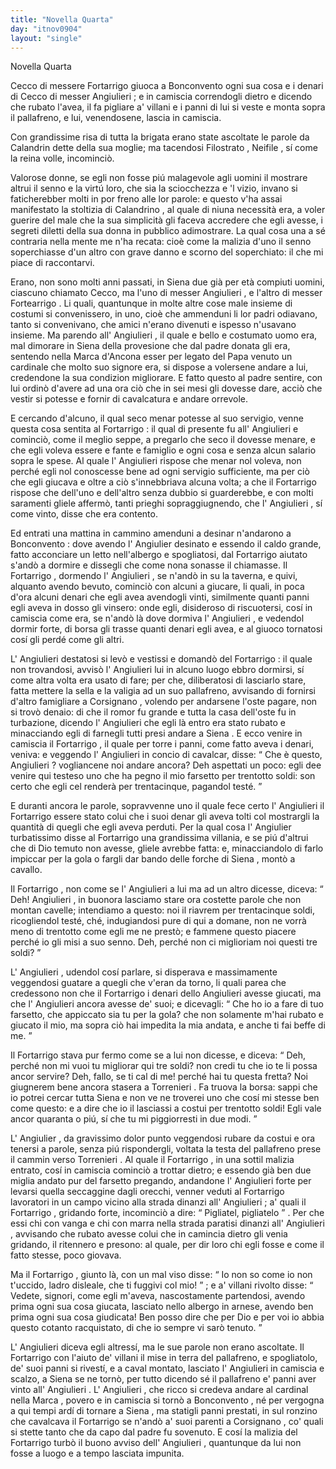 ```yaml
---
title: "Novella Quarta"
day: "itnov0904"
layout: "single"
---
```

<html>
 <head>
 </head>
 <body>
  <div id="nov0904" type="novella" who="neifile">
   <head>
    Novella Quarta
   </head>
   <argument>
    <p>
     <milestone id="p09040001"/>
     <name persref="ceccofortarrigo" type="person">
      Cecco di messere Fortarrigo
     </name>
     giuoca a
     <name placeref="bonconvento" type="place">
      Bonconvento
     </name>
     ogni sua cosa e i denari di
     <name persref="ceccoangiulieri" type="person">
      Cecco di messer Angiulieri
     </name>
     ; e in camiscia correndogli dietro e dicendo che rubato l'avea, il fa pigliare a' villani e i panni di lui si veste e monta sopra il pallafreno, e lui, venendosene, lascia in camiscia.
    </p>
   </argument>
   <div3 type="commentary" who="author">
    <p>
     <milestone id="p09040002"/>
     Con grandissime risa di tutta la brigata erano state ascoltate le parole da
     <name persref="calandrino" type="person">
      Calandrin
     </name>
     dette della sua moglie; ma tacendosi
     <name persref="filostrato" type="person">
      Filostrato
     </name>
     ,
     <name persref="neifile" type="person">
      Neifile
     </name>
     , s&iacute; come la
     <name persref="emilia" type="person">
      reina
     </name>
     volle, incominci&ograve;.
    </p>
   </div3>
   <div3 type="commentary" who="neifile">
    <p>
     <milestone id="p09040003"/>
     Valorose donne, se egli non fosse pi&uacute; malagevole agli uomini il mostrare altrui il senno e la virt&uacute; loro, che sia la sciocchezza e 'l vizio, invano si faticherebber molti in por freno alle lor parole: e questo v'ha assai manifestato la stoltizia di
     <name persref="calandrino" type="person">
      Calandrino
     </name>
     , al quale di niuna necessit&agrave; era, a voler guerire del male che la sua simplicit&agrave; gli faceva accredere che egli avesse, i segreti diletti della sua donna in pubblico adimostrare.
     <milestone id="p09040004"/>
     La qual cosa una a s&eacute; contraria nella mente me n'ha recata: cio&egrave; come la malizia d'uno il senno soperchiasse d'un altro con grave danno e scorno del soperchiato: il che mi piace di raccontarvi.
    </p>
   </div3>
   <p>
    <milestone id="p09040005"/>
    Erano, non sono molti anni passati, in
    <name placeref="siena" type="place">
     Siena
    </name>
    due gi&agrave; per et&agrave; compiuti uomini, ciascuno chiamato Cecco, ma l'uno di
    <name persref="ceccoangiulieri" type="person">
     messer Angiulieri
    </name>
    , e l'altro di
    <name persref="ceccofortarrigo" type="person">
     messer Fortearrigo
    </name>
    . Li quali, quantunque in molte altre cose male insieme di costumi si convenissero, in uno, cio&egrave; che ammenduni li lor padri odiavano, tanto si convenivano, che amici n'erano divenuti e ispesso n'usavano insieme.
    <milestone id="p09040006"/>
    Ma parendo all'
    <name persref="ceccoangiulieri" type="person">
     Angiulieri
    </name>
    , il quale e bello e costumato uomo era, mal dimorare in
    <name placeref="siena" type="place">
     Siena
    </name>
    della provesione che dal padre donata gli era, sentendo nella
    <name placeref="ancona" type="place">
     Marca d'Ancona
    </name>
    esser per legato del Papa venuto un cardinale che molto suo signore era, si dispose a volersene andare a lui, credendone la sua condizion migliorare. E fatto questo al padre sentire, con lui ordin&ograve; d'avere ad una ora ci&ograve; che in sei mesi gli dovesse dare, acci&ograve; che vestir si potesse e fornir di cavalcatura e andare orrevole.
   </p>
   <p>
    <milestone id="p09040007"/>
    E cercando d'alcuno, il qual seco menar potesse al suo servigio, venne questa cosa sentita al
    <name persref="ceccofortarrigo" type="person">
     Fortarrigo
    </name>
    : il qual di presente fu all'
    <name persref="ceccoangiulieri" type="person">
     Angiulieri
    </name>
    e cominci&ograve;, come il meglio seppe, a pregarlo che seco il dovesse menare, e che egli voleva essere e fante e famiglio e ogni cosa e senza alcun salario sopra le spese.
    <milestone id="p09040008"/>
    Al quale l'
    <name persref="ceccoangiulieri" type="person">
     Angiulieri
    </name>
    rispose che menar nol voleva, non perch&eacute; egli nol conoscesse bene ad ogni servigio sufficiente, ma per ci&ograve; che egli giucava e oltre a ci&ograve; s'innebbriava alcuna volta; a che il
    <name persref="ceccofortarrigo" type="person">
     Fortarrigo
    </name>
    rispose che dell'uno e dell'altro senza dubbio si guarderebbe, e con molti saramenti gliele afferm&ograve;, tanti prieghi sopraggiugnendo, che l'
    <name persref="ceccoangiulieri" type="person">
     Angiulieri
    </name>
    , s&iacute; come vinto, disse che era contento.
   </p>
   <p>
    <milestone id="p09040009"/>
    Ed entrati una mattina in cammino amenduni a desinar n'andarono a
    <name placeref="bonconvento" type="place">
     Bonconvento
    </name>
    : dove avendo l'
    <name persref="ceccoangiulieri" type="person">
     Angiulier
    </name>
    desinato e essendo il caldo grande, fatto acconciare un letto nell'albergo e spogliatosi, dal
    <name persref="ceccofortarrigo" type="person">
     Fortarrigo
    </name>
    aiutato s'and&ograve; a dormire e dissegli che come nona sonasse il chiamasse.
    <milestone id="p09040010"/>
    Il
    <name persref="ceccofortarrigo" type="person">
     Fortarrigo
    </name>
    , dormendo l'
    <name persref="ceccoangiulieri" type="person">
     Angiulieri
    </name>
    , se n'and&ograve; in su la taverna, e quivi, alquanto avendo bevuto, cominci&ograve; con alcuni a giucare, li quali, in poca d'ora alcuni denari che egli avea avendogli vinti, similmente quanti panni egli aveva in dosso gli vinsero: onde egli, disideroso di riscuotersi, cos&iacute; in camiscia come era, se n'and&ograve; l&agrave; dove dormiva l'
    <name persref="ceccoangiulieri" type="person">
     Angiulieri
    </name>
    , e vedendol dormir forte, di borsa gli trasse quanti denari egli avea, e al giuoco tornatosi cos&iacute; gli perd&eacute; come gli altri.
   </p>
   <p>
    <milestone id="p09040011"/>
    L'
    <name persref="ceccoangiulieri" type="person">
     Angiulieri
    </name>
    destatosi si lev&ograve; e vestissi e domand&ograve; del
    <name persref="ceccofortarrigo" type="person">
     Fortarrigo
    </name>
    : il quale non trovandosi, avvis&ograve; l'
    <name persref="ceccoangiulieri" type="person">
     Angiulieri
    </name>
    lui in alcuno luogo ebbro dormirsi, s&iacute; come altra volta era usato di fare; per che, diliberatosi di lasciarlo stare, fatta mettere la sella e la valigia ad un suo pallafreno, avvisando di fornirsi d'altro famigliare a
    <name placeref="corsignano" type="place">
     Corsignano
    </name>
    , volendo per andarsene l'oste pagare, non si trov&ograve; denaio:
    <milestone id="p09040012"/>
    di che il romor fu grande e tutta la casa dell'oste fu in turbazione, dicendo l'
    <name persref="ceccoangiulieri" type="person">
     Angiulieri
    </name>
    che egli l&agrave; entro era stato rubato e minacciando egli di farnegli tutti presi andare a
    <name placeref="siena" type="place">
     Siena
    </name>
    .
    <milestone id="p09040013"/>
    E ecco venire in camiscia il
    <name persref="ceccofortarrigo" type="person">
     Fortarrigo
    </name>
    , il quale per torre i panni, come fatto aveva i denari, veniva: e veggendo l'
    <name persref="ceccoangiulieri" type="person">
     Angiulieri
    </name>
    in concio di cavalcar, disse:
    <q direct="unspecified" who="ceccofortarrigo">
     Che &egrave; questo,
     <name persref="ceccoangiulieri" type="person">
      Angiulieri
     </name>
     ? vogliancene noi andare ancora? Deh aspettati un poco: egli dee venire qui testeso uno che ha pegno il mio farsetto per trentotto soldi: son certo che egli cel render&agrave; per trentacinque, pagandol test&eacute;.
    </q>
   </p>
   <p>
    <milestone id="p09040014"/>
    E duranti ancora le parole, sopravvenne uno il quale fece certo l'
    <name persref="ceccoangiulieri" type="person">
     Angiulieri
    </name>
    il
    <name persref="ceccofortarrigo" type="person">
     Fortarrigo
    </name>
    essere stato colui che i suoi denar gli aveva tolti col mostrargli la quantit&agrave; di quegli che egli aveva perduti. Per la qual cosa l'
    <name persref="ceccoangiulieri" type="person">
     Angiulier
    </name>
    turbatissimo disse al
    <name persref="ceccofortarrigo" type="person">
     Fortarrigo
    </name>
    una grandissima villania, e se pi&uacute; d'altrui che di Dio temuto non avesse, gliele avrebbe fatta: e, minacciandolo di farlo impiccar per la gola o fargli dar bando delle forche di
    <name placeref="siena" type="place">
     Siena
    </name>
    , mont&ograve; a cavallo.
   </p>
   <p>
    <milestone id="p09040015"/>
    Il
    <name persref="ceccofortarrigo" type="person">
     Fortarrigo
    </name>
    , non come se l'
    <name persref="ceccoangiulieri" type="person">
     Angiulieri
    </name>
    a lui ma ad un altro dicesse, diceva:
    <q direct="unspecified" who="ceccofortarrigo">
     Deh!
     <name persref="ceccoangiulieri" type="person">
      Angiulieri
     </name>
     , in buonora lasciamo stare ora costette parole che non montan cavelle; intendiamo a questo: noi il riavrem per trentacinque soldi, ricogliendol test&eacute;, ch&eacute;, indugiandosi pure di qui a domane, non ne vorr&agrave; meno di trentotto come egli me ne prest&ograve;; e fammene questo piacere perch&eacute; io gli misi a suo senno. Deh, perch&eacute; non ci miglioriam noi questi tre soldi?
    </q>
   </p>
   <p>
    <milestone id="p09040016"/>
    L'
    <name persref="ceccoangiulieri" type="person">
     Angiulieri
    </name>
    , udendol cos&iacute; parlare, si disperava e massimamente veggendosi guatare a quegli che v'eran da torno, li quali parea che credessono non che il
    <name persref="ceccofortarrigo" type="person">
     Fortarrigo
    </name>
    i denari dello
    <name persref="ceccoangiulieri" type="person">
     Angiulieri
    </name>
    avesse giucati, ma che l'
    <name persref="ceccoangiulieri" type="person">
     Angiulieri
    </name>
    ancora avesse de' suoi; e dicevagli:
    <q direct="unspecified" who="ceccoangiulieri">
     Che ho io a fare di tuo farsetto, che appiccato sia tu per la gola? che non solamente m'hai rubato e giucato il mio, ma sopra ci&ograve; hai impedita la mia andata, e anche ti fai beffe di me.
    </q>
   </p>
   <p>
    <milestone id="p09040017"/>
    Il
    <name persref="ceccofortarrigo" type="person">
     Fortarrigo
    </name>
    stava pur fermo come se a lui non dicesse, e diceva:
    <q direct="unspecified" who="ceccofortarrigo">
     Deh, perch&eacute; non mi vuoi tu migliorar qui tre soldi? non credi tu che io te li possa ancor servire? Deh, fallo, se ti cal di me! perch&eacute; hai tu questa fretta? Noi giugnerem bene ancora stasera a
     <name placeref="torrenieri" type="place">
      Torrenieri
     </name>
     .
     <milestone id="p09040018"/>
     Fa truova la borsa: sappi che io potrei cercar tutta
     <name placeref="siena" type="place">
      Siena
     </name>
     e non ve ne troverei uno che cos&iacute; mi stesse ben come questo: e a dire che io il lasciassi a costui per trentotto soldi! Egli vale ancor quaranta o pi&uacute;, s&iacute; che tu mi piggiorresti in due modi.
    </q>
   </p>
   <p>
    <milestone id="p09040019"/>
    L'
    <name persref="ceccoangiulieri" type="person">
     Angiulier
    </name>
    , da gravissimo dolor punto veggendosi rubare da costui e ora tenersi a parole, senza pi&uacute; rispondergli, voltata la testa del pallafreno prese il cammin verso
    <name placeref="torrenieri" type="place">
     Torrenieri
    </name>
    .
    <milestone id="p09040020"/>
    Al quale il
    <name persref="ceccofortarrigo" type="person">
     Fortarrigo
    </name>
    , in una sottil malizia entrato, cos&iacute; in camiscia cominci&ograve; a trottar dietro; e essendo gi&agrave; ben due miglia andato pur del farsetto pregando, andandone l'
    <name persref="ceccoangiulieri" type="person">
     Angiulieri
    </name>
    forte per levarsi quella seccaggine dagli orecchi, venner veduti al
    <name persref="ceccofortarrigo" type="person">
     Fortarrigo
    </name>
    lavoratori in un campo vicino alla strada dinanzi all'
    <name persref="ceccoangiulieri" type="person">
     Angiulieri
    </name>
    ; a' quali il
    <name persref="ceccofortarrigo" type="person">
     Fortarrigo
    </name>
    , gridando forte, incominci&ograve; a dire:
    <q direct="unspecified" who="ceccofortarrigo">
     Pigliatel, pigliatelo
    </q>
    .
    <milestone id="p09040021"/>
    Per che essi chi con vanga e chi con marra nella strada paratisi dinanzi all'
    <name persref="ceccoangiulieri" type="person">
     Angiulieri
    </name>
    , avvisando che rubato avesse colui che in camincia dietro gli venia gridando, il ritennero e presono: al quale, per dir loro chi egli fosse e come il fatto stesse, poco giovava.
   </p>
   <p>
    <milestone id="p09040022"/>
    Ma il
    <name persref="ceccofortarrigo" type="person">
     Fortarrigo
    </name>
    , giunto l&agrave;, con un mal viso disse:
    <q direct="unspecified" who="ceccoangiulieri">
     Io non so come io non t'uccido, ladro disleale, che ti fuggivi col mio!
    </q>
    ; e a' villani rivolto disse:
    <q direct="unspecified" who="ceccoangiulieri">
     Vedete, signori, come egli m'aveva, nascostamente partendosi, avendo prima ogni sua cosa giucata, lasciato nello albergo in arnese, avendo ben prima ogni sua cosa giudicata! Ben posso dire che per Dio e per voi io abbia questo cotanto racquistato, di che io sempre vi sar&ograve; tenuto.
    </q>
   </p>
   <p>
    <milestone id="p09040023"/>
    L'
    <name persref="ceccoangiulieri" type="person">
     Angiulieri
    </name>
    diceva egli altress&iacute;, ma le sue parole non erano ascoltate. Il
    <name persref="ceccofortarrigo" type="person">
     Fortarrigo
    </name>
    con l'aiuto de' villani il mise in terra del pallafreno, e spogliatolo, de' suoi panni si rivest&iacute;, e a caval montato, lasciato l'
    <name persref="ceccoangiulieri" type="person">
     Angiulieri
    </name>
    in camiscia e scalzo, a
    <name placeref="siena" type="place">
     Siena
    </name>
    se ne torn&ograve;, per tutto dicendo s&eacute; il pallafreno e' panni aver vinto all'
    <name persref="ceccoangiulieri" type="person">
     Angiulieri
    </name>
    .
    <milestone id="p09040024"/>
    L'
    <name persref="ceccoangiulieri" type="person">
     Angiulieri
    </name>
    , che ricco si credeva andare al cardinal nella
    <name placeref="ancona" type="place">
     Marca
    </name>
    , povero e in camiscia si torn&ograve; a
    <name placeref="bonconvento" type="place">
     Bonconvento
    </name>
    , n&eacute; per vergogna a qui tempi ard&iacute; di tornare a
    <name placeref="siena" type="place">
     Siena
    </name>
    , ma statigli panni prestati, in sul ronzino che cavalcava il
    <name persref="ceccofortarrigo" type="person">
     Fortarrigo
    </name>
    se n'and&ograve; a' suoi parenti a
    <name placeref="corsignano" type="place">
     Corsignano
    </name>
    , co' quali si stette tanto che da capo dal padre fu sovenuto.
    <milestone id="p09040025"/>
    E cos&iacute; la malizia del
    <name persref="ceccofortarrigo" type="person">
     Fortarrigo
    </name>
    turb&ograve; il buono avviso dell'
    <name persref="ceccoangiulieri" type="person">
     Angiulieri
    </name>
    , quantunque da lui non fosse a luogo e a tempo lasciata impunita.
   </p>
  </div>
 </body>
</html>